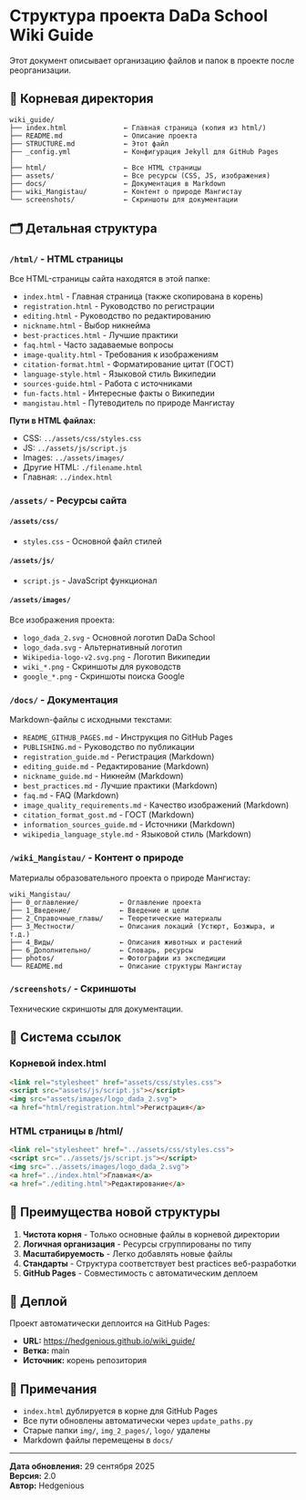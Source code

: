 # Структура проекта DaDa School Wiki Guide

Этот документ описывает организацию файлов и папок в проекте после реорганизации.

## 📂 Корневая директория

```
wiki_guide/
├── index.html              ← Главная страница (копия из html/)
├── README.md               ← Описание проекта
├── STRUCTURE.md            ← Этот файл
├── _config.yml             ← Конфигурация Jekyll для GitHub Pages
│
├── html/                   ← Все HTML страницы
├── assets/                 ← Все ресурсы (CSS, JS, изображения)
├── docs/                   ← Документация в Markdown
├── wiki_Mangistau/         ← Контент о природе Мангистау
└── screenshots/            ← Скриншоты для документации
```

## 🗂️ Детальная структура

### `/html/` - HTML страницы

Все HTML-страницы сайта находятся в этой папке:

- `index.html` - Главная страница (также скопирована в корень)
- `registration.html` - Руководство по регистрации
- `editing.html` - Руководство по редактированию
- `nickname.html` - Выбор никнейма
- `best-practices.html` - Лучшие практики
- `faq.html` - Часто задаваемые вопросы
- `image-quality.html` - Требования к изображениям
- `citation-format.html` - Форматирование цитат (ГОСТ)
- `language-style.html` - Языковой стиль Википедии
- `sources-guide.html` - Работа с источниками
- `fun-facts.html` - Интересные факты о Википедии
- `mangistau.html` - Путеводитель по природе Мангистау

**Пути в HTML файлах:**
- CSS: `../assets/css/styles.css`
- JS: `../assets/js/script.js`
- Images: `../assets/images/`
- Другие HTML: `./filename.html`
- Главная: `../index.html`

### `/assets/` - Ресурсы сайта

#### `/assets/css/`
- `styles.css` - Основной файл стилей

#### `/assets/js/`
- `script.js` - JavaScript функционал

#### `/assets/images/`
Все изображения проекта:
- `logo_dada_2.svg` - Основной логотип DaDa School
- `logo_dada.svg` - Альтернативный логотип
- `Wikipedia-logo-v2.svg.png` - Логотип Википедии
- `wiki_*.png` - Скриншоты для руководств
- `google_*.png` - Скриншоты поиска Google

### `/docs/` - Документация

Markdown-файлы с исходными текстами:
- `README_GITHUB_PAGES.md` - Инструкция по GitHub Pages
- `PUBLISHING.md` - Руководство по публикации
- `registration_guide.md` - Регистрация (Markdown)
- `editing_guide.md` - Редактирование (Markdown)
- `nickname_guide.md` - Никнейм (Markdown)
- `best_practices.md` - Лучшие практики (Markdown)
- `faq.md` - FAQ (Markdown)
- `image_quality_requirements.md` - Качество изображений (Markdown)
- `citation_format_gost.md` - ГОСТ (Markdown)
- `information_sources_guide.md` - Источники (Markdown)
- `wikipedia_language_style.md` - Языковой стиль (Markdown)

### `/wiki_Mangistau/` - Контент о природе

Материалы образовательного проекта о природе Мангистау:

```
wiki_Mangistau/
├── 0_оглавление/          ← Оглавление проекта
├── 1_Введение/            ← Введение и цели
├── 2_Справочные_главы/    ← Теоретические материалы
├── 3_Местности/           ← Описания локаций (Устюрт, Бозжыра, и т.д.)
├── 4_Виды/                ← Описания животных и растений
├── 6_Дополнительно/       ← Словарь, ресурсы
├── photos/                ← Фотографии из экспедиции
└── README.md              ← Описание структуры Мангистау
```

### `/screenshots/` - Скриншоты

Технические скриншоты для документации.

## 🔗 Система ссылок

### Корневой index.html
```html
<link rel="stylesheet" href="assets/css/styles.css">
<script src="assets/js/script.js"></script>
<img src="assets/images/logo_dada_2.svg">
<a href="html/registration.html">Регистрация</a>
```

### HTML страницы в /html/
```html
<link rel="stylesheet" href="../assets/css/styles.css">
<script src="../assets/js/script.js"></script>
<img src="../assets/images/logo_dada_2.svg">
<a href="../index.html">Главная</a>
<a href="./editing.html">Редактирование</a>
```

## 🎯 Преимущества новой структуры

1. **Чистота корня** - Только основные файлы в корневой директории
2. **Логичная организация** - Ресурсы сгруппированы по типу
3. **Масштабируемость** - Легко добавлять новые файлы
4. **Стандарты** - Структура соответствует best practices веб-разработки
5. **GitHub Pages** - Совместимость с автоматическим деплоем

## 🚀 Деплой

Проект автоматически деплоится на GitHub Pages:
- **URL:** https://hedgenious.github.io/wiki_guide/
- **Ветка:** main
- **Источник:** корень репозитория

## 📝 Примечания

- `index.html` дублируется в корне для GitHub Pages
- Все пути обновлены автоматически через `update_paths.py`
- Старые папки `img/`, `img_2_pages/`, `logo/` удалены
- Markdown файлы перемещены в `docs/`

---

**Дата обновления:** 29 сентября 2025  
**Версия:** 2.0  
**Автор:** Hedgenious
